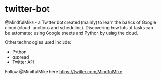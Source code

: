 # twitter-bot
@MindfulMike - a Twitter bot created (mainly) to learn the basics of Google cloud (cloud functions and scheduling). Discovering how lots of tasks can be automated using Google sheets and Python by using the cloud.

Other technologies used include:
- Python
- gspread
- Twitter API

Follow @MindfulMike here https://twitter.com/MindfulMike
